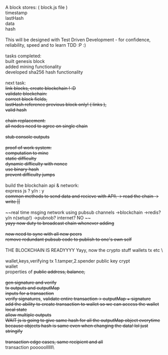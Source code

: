 A block stores: ( block.js file )\
  timestamp\
  lastHash\
  data\
  hash\
  \
This will be designed with Test Driven Development - for confidence, reliability, speed and to learn TDD :P :) \
\
tasks completed:\
	built genesis block\
	added mining functionality\
	developed sha256 hash functionality\
\
next task:\
	~~link blocks, create blockchain ! :D~~\
	~~validate blockchain:\
		correct block fields,\
		lastHash reference previous block only! ( links ),\
		valid hash~~\
<br>
		~~chain replacement:\
		all nodes need to agree on single chain~~\
\
		~~stub console outputs~~\
		\
		~~proof of work system:\
			computation to mine\
			static difficulty~~\
		~~dynamic difficulty with nonce~~\
		~~use binary hash~~\
		~~prevent difficulty jumps~~\
		\
		build the blockchain api & network:\
		express js ? y/n : y\
		~~common methods to send data and recieve with API\   -> read the chain -> write ||~~ \
\
		~~real time msging network using pubsub channels ->blockchain  ->redis? y/n n(setup!) ->pubnob? internet? NO  ~~\
		~~yayy now duty to broadcast chain whenever adding~~ \
		\
		~~now need to sync with all new peers~~\
		~~remove redundant pubsub code to publish to one's own self~~\
\
THE BLOCKCHAIN IS READYYYY Yayy, now the crypto stuff wallets tx etc \ \
\
wallet,keys,verifying tx 1.tamper,2.spender public key crypt \
wallet\
 properties of ~~public address, balance,~~\
 \
 ~~gen signature and verify~~\
 ~~tx outputs and outputMap~~\
 ~~inputs for a transaction~~\
 ~~verify signatures~~, ~~validate entire transaction-> outputMap + signature~~\
 ~~add the ability to create transaction to wallet so we can access the wallet local state~~\
 ~~allow multiple outputs~~ \
 ~~WAIT js is going to give same hash for all the outputMap object everytime because objects hash is same even when changing the data! 
lol just stringify~~\
\
~~transaction edge cases, same recipient and all~~\
transaction pooooollllll\